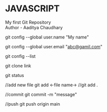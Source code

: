 
# JAVASCRIPT
My first Git Repository
<br>
Author - Aaditya Chaudhary

git config --global user.name "My name"

git config --global user.email "abc@gamil.com"

git config --list

git clone link

git status

//add new file
git add <-file name->   //git add .

//commit
git commit -m "message"

//push
git push origin main
